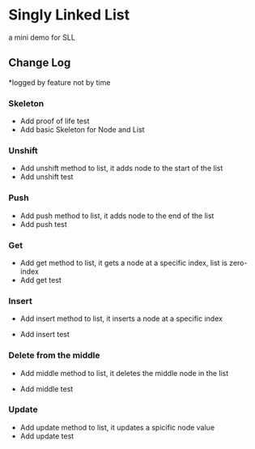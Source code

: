 # Singly Linked List

a mini demo for SLL

## Change Log

*logged by feature not by time

### Skeleton

- Add proof of life test
- Add basic Skeleton for Node and List

### Unshift

- Add unshift method to list, it adds node to the start of the list
- Add unshift test

### Push

- Add push method to list, it adds node to the end of the list
- Add push test

### Get

- Add get method to list, it gets a node at a specific index, list is zero-index
- Add get test

### Insert

- Add insert method to list, it inserts a node at a specific index

- Add insert test

### Delete from the middle

- Add middle method to list, it deletes the middle node in the list

- Add middle test

### Update

- Add update method to list, it updates a spicific node value
- Add update test
